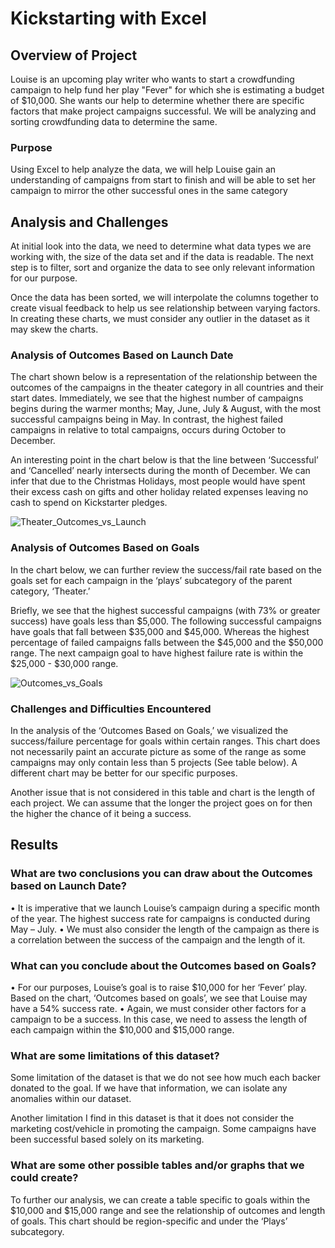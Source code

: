 # Kickstarting with Excel
 
## Overview of Project
Louise is an upcoming play writer who wants to start a crowdfunding campaign to help fund her play "Fever" for which she is estimating a budget of $10,000. She wants our help to determine whether there are specific factors that make project campaigns successful. We will be analyzing and sorting crowdfunding data to determine the same.
 
### Purpose
Using Excel to help analyze the data, we will help Louise gain an understanding of campaigns from start to finish and will be able to set her campaign to mirror the other successful ones in the same category
 
## Analysis and Challenges
At initial look into the data, we need to determine what data types we are working with, the size of the data set and if the data is readable. The next step is to filter, sort and organize the data to see only relevant information for our purpose. 

Once the data has been sorted, we will interpolate the columns together to create visual feedback to help us see relationship between varying factors. In creating these charts, we must consider any outlier in the dataset as it may skew the charts. 

### Analysis of Outcomes Based on Launch Date
The chart shown below is a representation of the relationship between the outcomes of the campaigns in the theater category in all countries and their start dates. Immediately, we see that the highest number of campaigns begins during the warmer months; May, June, July & August, with the most successful campaigns being in May. In contrast, the highest failed campaigns in relative to total campaigns, occurs during October to December.

An interesting point in the chart below is that the line between ‘Successful’ and ‘Cancelled’ nearly intersects during the month of December. We can infer that due to the Christmas Holidays, most people would have spent their excess cash on gifts and other holiday related expenses leaving no cash to spend on Kickstarter pledges. 

![Theater_Outcomes_vs_Launch](Kickstarter-Analysis/Resources/Theater_Outcomes_vs_Launch.png)
  
### Analysis of Outcomes Based on Goals
In the chart below, we can further review the success/fail rate based on the goals set for each campaign in the ‘plays’ subcategory of the parent category, ‘Theater.’ 

Briefly, we see that the highest successful campaigns (with 73% or greater success) have goals less than $5,000. The following successful campaigns have goals that fall between $35,000 and $45,000. Whereas the highest percentage of failed campaigns falls between the $45,000 and the $50,000 range. The next campaign goal to have highest failure rate is within the $25,000 - $30,000 range.
 
![Outcomes_vs_Goals](Kickstarter-Analysis/Resources/Outcomes_vs_Goals.png)

### Challenges and Difficulties Encountered
 In the analysis of the ‘Outcomes Based on Goals,’ we visualized the success/failure percentage for goals within certain ranges. This chart does not necessarily paint an accurate picture as some of the range as some campaigns may only contain less than 5 projects (See table below).  A different chart may be better for our specific purposes.
 
Another issue that is not considered in this table and chart is the length of each project. We can assume that the longer the project goes on for then the higher the chance of it being a success. 

## Results
### What are two conclusions you can draw about the Outcomes based on Launch Date?
•	 It is imperative that we launch Louise’s campaign during a specific month of the year. The highest success rate for campaigns is conducted during May – July.
•	We must also consider the length of the campaign as there is a correlation between the success of the campaign and the length of it.

### What can you conclude about the Outcomes based on Goals?
•	For our purposes, Louise’s goal is to raise $10,000 for her ‘Fever’ play. Based on the chart, ‘Outcomes based on goals’, we see that Louise may have a 54% success rate.
•	Again, we must consider other factors for a campaign to be a success. In this case, we need to assess the length of each campaign within the $10,000 and $15,000 range. 

### What are some limitations of this dataset?

Some limitation of the dataset is that we do not see how much each backer donated to the goal. If we have that information, we can isolate any anomalies within our dataset.

Another limitation I find in this dataset is that it does not consider the marketing cost/vehicle in promoting the campaign. Some campaigns have been successful based solely on its marketing.

### What are some other possible tables and/or graphs that we could create?

To further our analysis, we can create a table specific to goals within the $10,000 and $15,000 range and see the relationship of outcomes and length of goals. This chart should be region-specific and under the ‘Plays’ subcategory.

